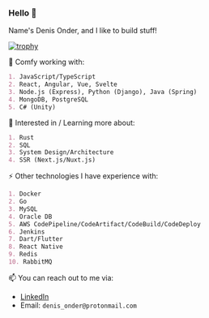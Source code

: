 ### Hello 👋
Name's Denis Onder, and I like to build stuff!

[![trophy](https://github-profile-trophy.vercel.app/?username=denis-onder&theme=onestar&column=8&margin-w=15&no-bg=true&no-frame=true)](https://github.com/ryo-ma/github-profile-trophy)

🔭 Comfy working with:
```md
1. JavaScript/TypeScript
2. React, Angular, Vue, Svelte
3. Node.js (Express), Python (Django), Java (Spring)
4. MongoDB, PostgreSQL
5. C# (Unity)
```

🌱 Interested in / Learning more about:
```md
1. Rust
2. SQL
3. System Design/Architecture
4. SSR (Next.js/Nuxt.js)
```

⚡️ Other technologies I have experience with:
```md
1. Docker
2. Go
3. MySQL
4. Oracle DB
5. AWS CodePipeline/CodeArtifact/CodeBuild/CodeDeploy
6. Jenkins
7. Dart/Flutter
8. React Native
9. Redis
10. RabbitMQ
```

📫 You can reach out to me via:
- [LinkedIn](https://www.linkedin.com/in/denis-onder/)
- Email: `denis_onder@protonmail.com`
